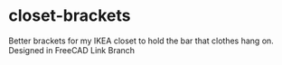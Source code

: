 # closet-brackets
Better brackets for my IKEA closet to hold the bar that clothes hang on. Designed in FreeCAD Link Branch
